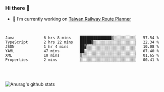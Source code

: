 ### Hi there 👋

- 🔭 I’m currently working on [Taiwan Railway Route Planner](https://github.com/Taiwan-Railway-Route-Planner)

<br/>

<!--START_SECTION:waka-->

```text
Java             6 hrs 8 mins    ██████████████▒░░░░░░░░░░   57.54 %
TypeScript       2 hrs 22 mins   █████▓░░░░░░░░░░░░░░░░░░░   22.34 %
JSON             1 hr 4 mins     ██▓░░░░░░░░░░░░░░░░░░░░░░   10.08 %
YAML             47 mins         ██░░░░░░░░░░░░░░░░░░░░░░░   07.40 %
XML              10 mins         ▒░░░░░░░░░░░░░░░░░░░░░░░░   01.65 %
Properties       2 mins          ░░░░░░░░░░░░░░░░░░░░░░░░░   00.41 %
```

<!--END_SECTION:waka-->

<br/>
<br/>

![Anurag's github stats](https://github-readme-stats.vercel.app/api?username=DepickereSven&show_icons=true&theme=tokyonight)



<!--
**DepickereSven/DepickereSven** is a ✨ _special_ ✨ repository because its `README.md` (this file) appears on your GitHub profile.

Here are some ideas to get you started:

- 🔭 I’m currently working on ...
- 🌱 I’m currently learning ...
- 👯 I’m looking to collaborate on ...
- 🤔 I’m looking for help with ...
- 💬 Ask me about ...
- 📫 How to reach me: ...
- 😄 Pronouns: ...
- ⚡ Fun fact: ...
-->

